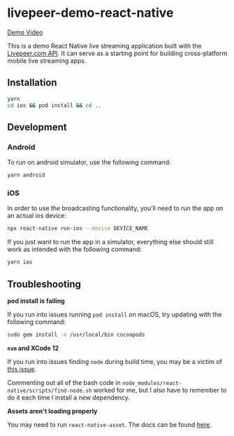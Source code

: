 # livepeer-demo-react-native

[Demo Video](https://www.youtube.com/watch?v=pXaKOF8Zptg)

This is a demo React Native live streaming application built with the [Livepeer.com API](https://livepeer.com/docs/api). It can serve as a starting point for building cross-platform mobile live streaming apps.



## Installation

```sh
yarn
cd ios && pod install && cd ..
```

## Development

### Android

To run on android simulator, use the following command:

```sh
yarn android
```

### iOS

In order to use the broadcasting functionality, you'll need to run the app on an actual ios device:

```sh
npx react-native run-ios --device DEVICE_NAME
```

If you just want to run the app in a simulator, everything else should still work as intended with the following command:

```sh
yarn ios
```

## Troubleshooting

**pod install is failing**

If you run into issues running `pod install` on macOS, try updating with the following command:

```sh
sudo gem install -n /usr/local/bin cocoapods
```

**`nvm` and XCode 12**

If you run into issues finding `node` during build time, you may be a victim of [this issue](https://github.com/facebook/react-native/issues/31249#issuecomment-811715288).

Commenting out all of the bash code in `node_modules/react-native/scripts/find-node.sh` worked for me, but I also have to remember to do it each time I install a new dependency.

**Assets aren't loading properly**

You may need to run `react-native-asset`. The docs can be found [here](https://github.com/unimonkiez/react-native-asset).

